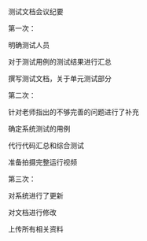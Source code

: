 测试文档会议纪要



第一次：

明确测试人员

对于测试用例的测试结果进行汇总

撰写测试文档，关于单元测试部分



第二次：

针对老师指出的不够完善的问题进行了补充

确定系统测试的用例

代行代码汇总和综合测试

准备拍摄完整运行视频



第三次：

对系统进行了更新

对文档进行修改

上传所有相关资料